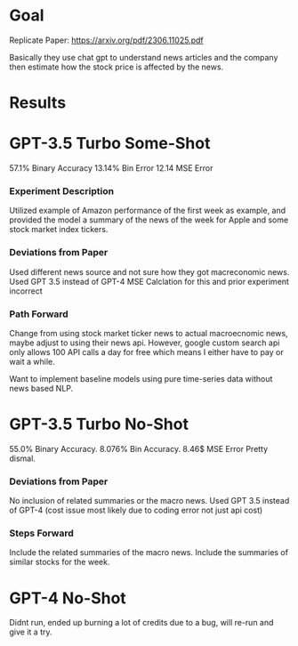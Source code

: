# Goal

Replicate Paper: https://arxiv.org/pdf/2306.11025.pdf

Basically they use chat gpt to understand news articles and the company then estimate how the stock price is affected by the news.

# Results

# GPT-3.5 Turbo Some-Shot

57.1% Binary Accuracy
13.14% Bin Error
12.14 MSE Error

### Experiment Description

Utilized example of Amazon performance of the first week as example, and provided the model a summary of the news of the week for Apple and some stock market index tickers.

### Deviations from Paper

Used different news source and not sure how they got macreconomic news.
Used GPT 3.5 instead of GPT-4
MSE Calclation for this and prior experiment incorrect

### Path Forward
Change from using stock market ticker news to actual macroecnomic news, maybe adjust to using their news api. However, google custom search api only allows 100 API calls a day for free which means I either have to pay or wait a while.

Want to implement baseline models using pure time-series data without news based NLP.

# GPT-3.5 Turbo No-Shot

55.0% Binary Accuracy.
8.076% Bin Accuracy.
8.46$ MSE Error
Pretty dismal.

### Deviations from Paper

No inclusion of related summaries or the macro news.
Used GPT 3.5 instead of GPT-4 (cost issue most likely due to coding error not just api cost)

### Steps Forward

Include the related summaries of the macro news.
Include the summaries of similar stocks for the week.


# GPT-4 No-Shot

Didnt run, ended up burning a lot of credits due to a bug, will re-run and give it a try.